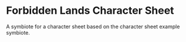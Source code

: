 # Forbidden Lands Character Sheet

A symbiote for a character sheet based on the character sheet example symbiote. 
